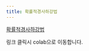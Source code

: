 ```yaml
---
title: 확률적경사하강법
---
```


[확률적경사하강법](https://colab.research.google.com/drive/104lordXex09MVwz-w3Gpe-4p4B3alI1T?usp=sharing)

링크 클릭시 colab으로 이동합니다.
